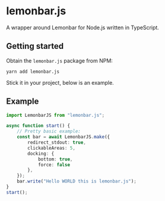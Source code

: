 # lemonbar.js
A wrapper around Lemonbar for Node.js written in TypeScript.
## Getting started
Obtain the `lemonbar.js` package from NPM:
```
yarn add lemonbar.js
```
Stick it in your project, below is an example.
## Example
```ts
import LemonbarJS from "lemonbar.js";

async function start() {
    // Pretty basic example:
    const bar = await LemonbarJS.make({
        redirect_stdout: true,
        clickableAreas: 5,
        docking: {
            bottom: true,
            force: false
        },
    });
    bar.write("Hello WORLD this is lemonbar.js");
}
start();
```